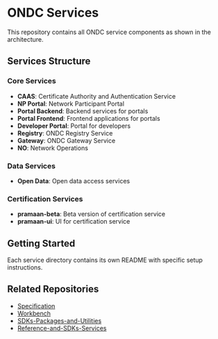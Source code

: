 # ONDC Services

This repository contains all ONDC service components as shown in the architecture.

## Services Structure

### Core Services
- **CAAS**: Certificate Authority and Authentication Service
- **NP Portal**: Network Participant Portal
- **Portal Backend**: Backend services for portals
- **Portal Frontend**: Frontend applications for portals
- **Developer Portal**: Portal for developers
- **Registry**: ONDC Registry Service
- **Gateway**: ONDC Gateway Service
- **NO**: Network Operations

### Data Services
- **Open Data**: Open data access services

### Certification Services
- **pramaan-beta**: Beta version of certification service
- **pramaan-ui**: UI for certification service

## Getting Started

Each service directory contains its own README with specific setup instructions.

## Related Repositories
- [Specification](https://github.com/nmonga26/Specification)
- [Workbench](https://github.com/nmonga26/Workbench)
- [SDKs-Packages-and-Utilities](https://github.com/nmonga26/SDKs-Packages-and-Utilities)
- [Reference-and-SDKs-Services](https://github.com/nmonga26/Reference-and-SDKs-Services)
